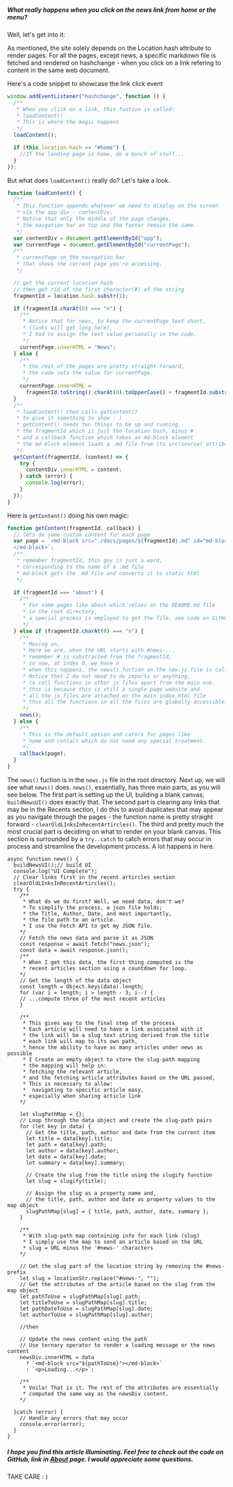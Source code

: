 ##### What really happens when you click on the news link from home or the menu?

Well, let's get into it:

As mentioned, the site solely depends on the Location.hash attribute to render pages. For all the pages, except news, a specific markdown file is fetched and rendered on hashchange - when you click on a link refering to content in the same web document.

Here's a code snippet to showcase the link click event

```javascript
window.addEventListener("hashchange", function () {
  /**
   * When you click on a link, this funtion is called:
   * loadContent()
   * This is where the magic happens
   */
  loadContent();

  if (this.location.hash == "#home") {
    //If the landing page is home, do a bunch of stuff...
  }
});
```

But what does `loadContent()` really do? Let's take a look.

```javascript
function loadContent() {
  /**
   * This function appends whatever we need to display on the screen
   * via the app div - contentDiv.
   * Notice that only the middle of the page changes,
   * the navgation bar on top and the footer remain the same.
   */
  var contentDiv = document.getElementById("app");
  var currentPage = document.getElementById("currentPage");
  /**
   * currentPage on the navogation bar
   * that shows the current page you're accessing.
   */

  // get the current location hash
  // then get rid of the first character(#) of the string
  fragmentId = location.hash.substr(1);

  if (fragmentId.charAt(0) === "n") {
    /**
     * Notice that for news, to keep the currentPage text short,
     * (links will get long here),
     * I had to assign the text value personally in the code.
     */
    currentPage.innerHTML = "News";
  } else {
    /**
     * the rest of the pages are pretty straight forward,
     * the code sets the value for currentPage.
     */
    currentPage.innerHTML =
      fragmentId.toString().charAt(0).toUpperCase() + fragmentId.substr(1);
  }
  /**
   * loadContent() then calls getContent()
   * to give it something to show : )
   * getContent() needs two things to be up and running,
   * the fragmentId which is just the location hash, minus #
   * and a callback function which takes an md-block element
   * the md-block element loads a .md file from its src(source) attribute.
   */
  getContent(fragmentId, (content) => {
    try {
      contentDiv.innerHTML = content;
    } catch (error) {
      console.log(error);
    }
  });
}
```

Here is `getContent()` doing his own magic:

```javascript
function getContent(fragmentId, callback) {
  // lets do some custom content for each page
  var page = `<md-block src="./docs/pages/${fragmentId}.md" id="md-block-app">
  </md-block>`;
  /**
   * remember fragmentId, this guy is just a word,
   * corresponding to the name of a .md file
   * md-block gets the .md file and converts it to static html
   */

  if (fragmentId === "about") {
    /**
     * For some pages like about which relies on the README.md file
     * in the root directory,
     * a special process is employed to get the file, see code on GitHub
     */
  } else if (fragmentId.charAt(0) === "n") {
    /**
     * Moving on,
     * Here we are, when the URL starts with #news-...
     * remember # is substracted from the fragmentId,
     * so now, at index 0, we have n
     * when this happens, the news() fuction on the new.js file is called.
     * Notice that I do not need to do imports or anything,
     * to call functions in other js files apart from the main one.
     * this is because this is still a single page website and
     * all the js files are attached on the main index.html file
     * thus all the functions in all the files are globally accessible.
     */
    news();
  } else {
    /**
     * This is the default option and caters for pages like
     * home and contact which do not need any special treatment.
     */
    callback(page);
  }
}
```

The `news()` fuction is in the `news.js` file in the root directory. Next up, we will see what `news()` does. `news()`, essentially, has three main parts, as you will see below. The first part is setting up the UI, building a blank canvas, `buildNewsUI()` does exactly that. The second part is clearing any links that may be in the Recents section, I do this to avoid duplicates that may appear as you navigate through the pages - the function name is pretty straight forward - `clearOldLInksInRecentArtircles()`. The third and pretty much the most crucial part is decidimg on what to render on your blank canvas. This section is surrounded by a `try..catch` to catch errors that may occur in process and streamline the development process. A lot happens in here.

```JS
async function news() {
  buildNewsUI();// build UI
  console.log("UI Complete");
  // Clear links first in the recent artircles section
  clearOldLInksInRecentArtircles();
  try {
    /**
     * What do we do first? Well, we need data, don't we?
     * To simplify the process, a json file holds;
     * the Title, Author, Date, and most importantly,
     * the file path to an article.
     * I use the Fetch API to get my JSON file.
    */
    // Fetch the news data and parse it as JSON
    const response = await fetch("news.json");
    const data = await response.json();
    /**
     * When I get this data, the first thing computed is the
     * recent articles section using a countdown for loop.
    */
    // Get the length of the data object
    const length = Object.keys(data).length;
    for (var i = length; i > length - 3; i--) {
    // ...compute three of the most recent articles
    }

    /**
     * This gives way to the final step of the process
     * Each article will need to have a link associated with it
     * the link will be a slug text string derived from the title
     * each link will map to its own path,
     * hence the ability to have as many articles under news as possible
     * I Create an empty object to store the slug-path mapping
     * the mapping will help in:
     * fetching the relevant article,
     * and the fetching article attributes based on the URL passed,
     * This is necessary to allow:
     *  navigating to specific article easy,
     * especially when sharing article link
    */

    let slugPathMap = {};
    // Loop through the data object and create the slug-path pairs
    for (let key in data) {
      // Get the title, path, author and date from the current item
      let title = data[key].title;
      let path = data[key].path;
      let author = data[key].author;
      let date = data[key].date;
      let summary = data[key].summary;

      // Create the slug from the title using the slugify function
      let slug = slugify(title);

      // Assign the slug as a property name and,
      // the title, path, author and date as property values to the map object
      slugPathMap[slug] = { title, path, author, date, summary };
    }

    /**
     * With slug-path map containing info for each link (slug)
     * I simply use the map to send an article based on the URL
     * slug = URL minus the '#news-' characters
    */

    // Get the slug part of the location string by removing the #news- prefix
    let slug = locationStr.replace("#news-", "");
    // Get the attributes of the article based on the slug from the map object
    let pathToUse = slugPathMap[slug].path;
    let titleToUse = slugPathMap[slug].title;
    let pathDateToUse = slugPathMap[slug].date;
    let authorToUse = slugPathMap[slug].author;

    //then

    // Update the news content using the path
    // Use ternary operator to render a loading message or the news content
    newsDiv.innerHTML = data
      ? `<md-block src="${pathToUse}"></md-block>`
      : `<p>Loading...</p>`;

    /**
     * Voila! That is it. The rest of the attributes are essentially
     * computed the same way as the newsDiv content.
    */

  }catch (error) {
    // Handle any errors that may occur
    console.error(error);
  }
}
```
##### I hope you find this article illuminating. Feel free to check out the code on GitHub, link in [About](#about) page. I would appreciate some questions.

TAKE CARE : )

<br>